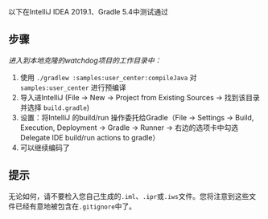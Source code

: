 以下在IntelliJ IDEA 2019.1、Gradle 5.4中测试通过

## 步骤

*进入到本地克隆的watchdog项目的工作目录中：*

1. 使用 `./gradlew :samples:user_center:compileJava` 对 `samples:user_center` 进行预编译 
2. 导入进IntelliJ  (File -> New -> Project from Existing Sources -> 找到该目录并选择 `build.gradle`)
3. 设置：将IntelliJ 的build/run 操作委托给Gradle（File -> Settings -> Build, Execution, Deployment -> Gradle -> Runner -> 右边的选项卡中勾选Delegate IDE build/run actions to gradle）
4. 可以继续编码了

## 提示

无论如何，请不要检入您自己生成的`.iml`、`.ipr`或`.iws`文件。您将注意到这些文件已经有意地被包含在`.gitignore`中了。